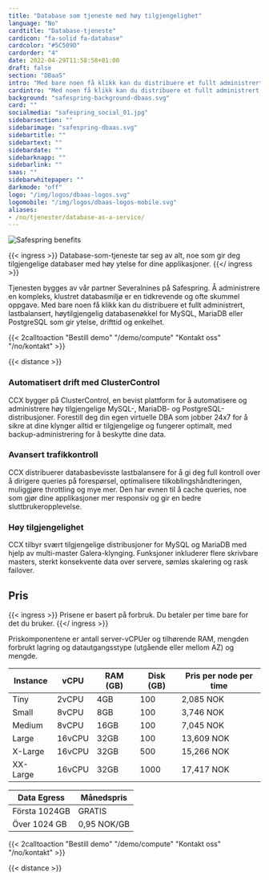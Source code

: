 ```yaml
---
title: "Database som tjeneste med høy tilgjengelighet"
language: "No"
cardtitle: "Database-tjeneste"
cardicon: "fa-solid fa-database"
cardcolor: "#5C509D"
cardorder: "4"
date: 2022-04-29T11:58:58+01:00
draft: false
section: "DBaaS"
intro: "Med bare noen få klikk kan du distribuere et fullt administrert, lastbalansert, høytilgjengelig databasenøkkel for MySQL, MariaDB eller PostgreSQL som gir ytelse, drifttid og enkelhet."
cardintro: "Med noen få klikk kan du distribuere et fullt administrert, databasenøkkel."
background: "safespring-background-dbaas.svg"
card: ""
socialmedia: "safespring_social_01.jpg"
sidebarsection: ""
sidebarimage: "safespring-dbaas.svg"
sidebartitle: ""
sidebartext: ""
sidebardate: ""
sidebarknapp: ""
sidebarlink: ""
saas: ""
sidebarwhitepaper: ""
darkmode: "off"
logo: "/img/logos/dbaas-logos.svg"
logomobile: "/img/logos/dbaas-logos-mobile.svg"
aliases:
- /no/tjenester/database-as-a-service/
---
```


![Safespring benefits](/img/saas/safespring_key-points-dbaas.svg)

{{< ingress >}}
Database-som-tjeneste tar seg av alt, noe som gir deg tilgjengelige databaser med høy ytelse for dine applikasjoner.
{{</ ingress >}}

Tjenesten bygges av vår partner Severalnines på Safespring. Å administrere en kompleks, klustret databasmiljø er en tidkrevende og ofte skummel oppgave. Med bare noen få klikk kan du distribuere et fullt administrert, lastbalansert, høytilgjengelig databasenøkkel for MySQL, MariaDB eller PostgreSQL som gir ytelse, drifttid og enkelhet.

{{< 2calltoaction "Bestill demo" "/demo/compute" "Kontakt oss" "/no/kontakt" >}}

{{< distance >}}

### Automatisert drift med ClusterControl

CCX bygger på ClusterControl, en bevist plattform for å automatisere og administrere høy tilgjengelige MySQL-, MariaDB- og PostgreSQL-distribusjoner. Forestill deg din egen virtuelle DBA som jobber 24x7 for å sikre at dine klynger alltid er tilgjengelige og fungerer optimalt, med backup-administrering for å beskytte dine data.

### Avansert trafikkontroll

CCX distribuerer databasbevisste lastbalansere for å gi deg full kontroll over å dirigere queries på forespørsel, optimalisere tilkoblingshåndteringen, muliggjøre throttling og mye mer. Den har evnen til å cache queries, noe som gjør dine applikasjoner mer responsiv og gir en bedre sluttbrukeropplevelse.

### Høy tilgjengelighet

CCX tilbyr svært tilgjengelige distribusjoner for MySQL og MariaDB med hjelp av multi-master Galera-klynging. Funksjoner inkluderer flere skrivbare masters, sterkt konsekvente data over servere, sømløs skalering og rask failover.

## Pris

{{< ingress >}}
Prisene er basert på forbruk. Du betaler per time bare for det du bruker.
{{</ ingress >}}

Priskomponentene er antall server-vCPUer og tilhørende RAM, mengden forbrukt lagring og datautgangsstype (utgående eller mellom AZ) og mengde.

| Instance | vCPU   | RAM (GB) | Disk (GB) | Pris per node per time |
| -------- | ------ | -------- | --------- | ---------------------- |
| Tiny     | 2vCPU  | 4GB      | 100       | 2,085 NOK              |
| Small    | 8vCPU  | 8GB      | 100       | 3,746 NOK              |
| Medium   | 8vCPU  | 16GB     | 100       | 7,045 NOK              |
| Large    | 16vCPU | 32GB     | 100       | 13,609 NOK             |
| X-Large  | 16vCPU | 32GB     | 500       | 15,266 NOK             |
| XX-Large | 16vCPU | 32GB     | 1000      | 17,417 NOK             |

| Data Egress   | Månedspris  |
| ------------- | ----------- |
| Första 1024GB | GRATIS      |
| Över 1024 GB  | 0,95 NOK/GB |

{{< 2calltoaction "Bestill demo" "/demo/compute" "Kontakt oss" "/no/kontakt" >}}

{{< distance >}}
